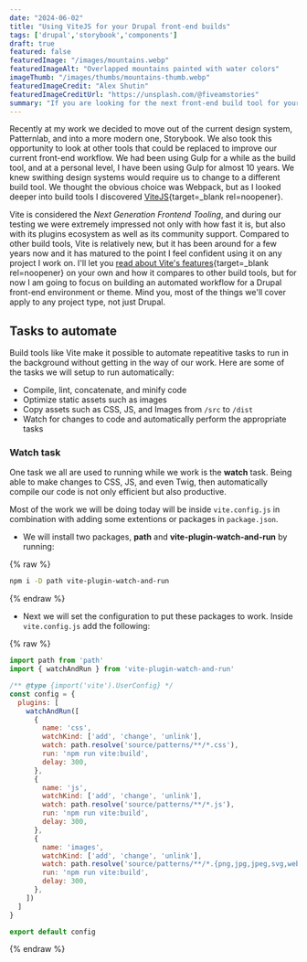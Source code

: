 ```yaml
---
date: "2024-06-02"
title: "Using ViteJS for your Drupal front-end builds"
tags: ['drupal','storybook','components']
draft: true
featured: false
featuredImage: "/images/mountains.webp"
featuredImageAlt: "Overlapped mountains painted with water colors"
imageThumb: "/images/thumbs/mountains-thumb.webp"
featuredImageCredit: "Alex Shutin"
featuredImageCreditUrl: "https://unsplash.com/@fiveamstories"
summary: "If you are looking for the next front-end build tool for your Drupal project, or any project, you need to try ViteJS. "
---
```

<!-- I consider myself pretty loyal to the tools I use on a daily basis as a web developer. I am not the kind of dev who jumps on the new and shiny stuff just because it looks cool or out of peer pressure. I learned early on in my career that if the tools you use do exactly what you need and do it well, there is no need to switch to the latest tools. Don't get me wrong, I try things and experiment with them but if at the end of the day I am not getting any more value than what I am getting out of my current tools, I keep using the tools I am familiar with. -->

Recently at my work we decided to move out of the current design system, Patternlab, and into a more modern one, Storybook. We also took this opportunity to look at other tools that could be replaced to improve our current front-end workflow. We had been using Gulp for a while as the build tool, and at a personal level, I have been using Gulp for almost 10 years. We knew swithing design systems would require us to change to a different build tool. We thought the obvious choice was Webpack, but as I looked deeper into build tools I discovered [ViteJS](https://vitejs.dev){target=_blank rel=noopener}.

Vite is considered the _Next Generation Frontend Tooling_, and during our testing we were extremely impressed not only with how fast it is, but also with its plugins ecosystem as well as its community support. Compared to other build tools, Vite is relatively new, but it has been around for a few years now and it has matured to the point I feel confident using it on any project I work on. I'll let you [read about Vite's features](https://vitejs.dev/guide/){target=_blank rel=noopener} on your own and how it compares to other build tools, but for now I am going to focus on building an automated workflow for a Drupal front-end environment or theme. Mind you, most of the things we'll cover apply to any project type, not just Drupal.

## Tasks to automate

Build tools like Vite make it possible to automate repeatitive tasks to run in the background without getting in the way of our work. Here are some of the tasks we will setup to run automatically:

* Compile, lint, concatenate, and minify code
* Optimize static assets such as images
* Copy assets such as CSS, JS, and Images from `/src` to `/dist`
* Watch for changes to code and automatically perform the appropriate tasks

### Watch task

One task we all are used to running while we work is the **watch** task. Being able to make changes to CSS, JS, and even Twig, then automatically compile our code is not only efficient but also productive.

Most of the work we will be doing today will be inside `vite.config.js` in combination with adding some extentions or packages in `package.json`.

* We will install two packages, **path** and **vite-plugin-watch-and-run** by running:

{% raw %}

```bash
npm i -D path vite-plugin-watch-and-run
```

{% endraw %}

* Next we will set the configuration to put these packages to work. Inside `vite.config.js` add the following:

{% raw %}

```js
import path from 'path'
import { watchAndRun } from 'vite-plugin-watch-and-run'

/** @type {import('vite').UserConfig} */
const config = {
  plugins: [
    watchAndRun([
      {
        name: 'css',
        watchKind: ['add', 'change', 'unlink'],
        watch: path.resolve('source/patterns/**/*.css'),
        run: 'npm run vite:build',
        delay: 300,
      },
      {
        name: 'js',
        watchKind: ['add', 'change', 'unlink'],
        watch: path.resolve('source/patterns/**/*.js'),
        run: 'npm run vite:build',
        delay: 300,
      },
      {
        name: 'images',
        watchKind: ['add', 'change', 'unlink'],
        watch: path.resolve('source/patterns/**/*.{png,jpg,jpeg,svg,webp,mp4}'),
        run: 'npm run vite:build',
        delay: 300,
      },
    ])
  ]
}

export default config
```

{% endraw %}

